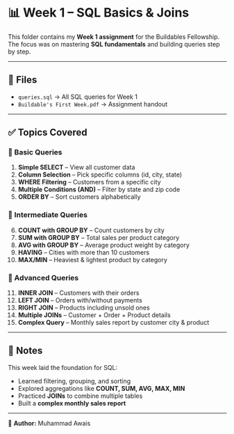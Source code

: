 
# 📊 Week 1 – SQL Basics & Joins  

This folder contains my **Week 1 assignment** for the Buildables Fellowship.  
The focus was on mastering **SQL fundamentals** and building queries step by step.  

---

## 📂 Files  

- `queries.sql` → All SQL queries for Week 1  
- `Buildable's First Week.pdf` → Assignment handout  

---

## ✅ Topics Covered  

### 🔹 Basic Queries  
1. **Simple SELECT** – View all customer data  
2. **Column Selection** – Pick specific columns (id, city, state)  
3. **WHERE Filtering** – Customers from a specific city  
4. **Multiple Conditions (AND)** – Filter by state and zip code  
5. **ORDER BY** – Sort customers alphabetically  

### 🔹 Intermediate Queries  
6. **COUNT with GROUP BY** – Count customers by city  
7. **SUM with GROUP BY** – Total sales per product category  
8. **AVG with GROUP BY** – Average product weight by category  
9. **HAVING** – Cities with more than 10 customers  
10. **MAX/MIN** – Heaviest & lightest product by category  

### 🔹 Advanced Queries  
11. **INNER JOIN** – Customers with their orders  
12. **LEFT JOIN** – Orders with/without payments  
13. **RIGHT JOIN** – Products including unsold ones  
14. **Multiple JOINs** – Customer + Order + Product details  
15. **Complex Query** – Monthly sales report by customer city & product  

---

## 📌 Notes  

This week laid the foundation for SQL:
- Learned filtering, grouping, and sorting  
- Explored aggregations like **COUNT, SUM, AVG, MAX, MIN**  
- Practiced **JOINs** to combine multiple tables  
- Built a **complex monthly sales report**  

---

👤 **Author:** Muhammad Awais  

